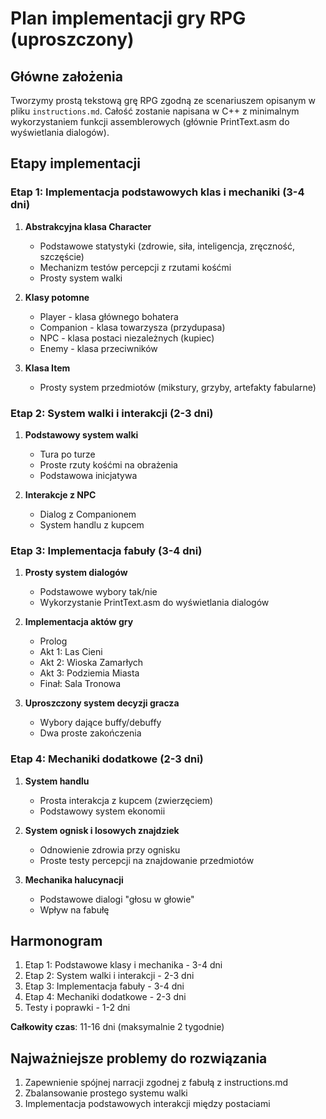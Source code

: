 # Plan implementacji gry RPG (uproszczony)

## Główne założenia
Tworzymy prostą tekstową grę RPG zgodną ze scenariuszem opisanym w pliku `instructions.md`. Całość zostanie napisana w C++ z minimalnym wykorzystaniem funkcji assemblerowych (głównie PrintText.asm do wyświetlania dialogów).

## Etapy implementacji

### Etap 1: Implementacja podstawowych klas i mechaniki (3-4 dni)
1. **Abstrakcyjna klasa Character**
   - Podstawowe statystyki (zdrowie, siła, inteligencja, zręczność, szczęście)
   - Mechanizm testów percepcji z rzutami kośćmi
   - Prosty system walki 

2. **Klasy potomne**
   - Player - klasa głównego bohatera
   - Companion - klasa towarzysza (przydupasa)
   - NPC - klasa postaci niezależnych (kupiec)
   - Enemy - klasa przeciwników

3. **Klasa Item**
   - Prosty system przedmiotów (mikstury, grzyby, artefakty fabularne)

### Etap 2: System walki i interakcji (2-3 dni)
1. **Podstawowy system walki**
   - Tura po turze 
   - Proste rzuty kośćmi na obrażenia
   - Podstawowa inicjatywa

2. **Interakcje z NPC**
   - Dialog z Companionem
   - System handlu z kupcem

### Etap 3: Implementacja fabuły (3-4 dni)
1. **Prosty system dialogów**
   - Podstawowe wybory tak/nie
   - Wykorzystanie PrintText.asm do wyświetlania dialogów

2. **Implementacja aktów gry**
   - Prolog
   - Akt 1: Las Cieni
   - Akt 2: Wioska Zamarłych
   - Akt 3: Podziemia Miasta
   - Finał: Sala Tronowa

3. **Uproszczony system decyzji gracza**
   - Wybory dające buffy/debuffy
   - Dwa proste zakończenia

### Etap 4: Mechaniki dodatkowe (2-3 dni)
1. **System handlu**
   - Prosta interakcja z kupcem (zwierzęciem)
   - Podstawowy system ekonomii

2. **System ognisk i losowych znajdziek**
   - Odnowienie zdrowia przy ognisku
   - Proste testy percepcji na znajdowanie przedmiotów

3. **Mechanika halucynacji**
   - Podstawowe dialogi "głosu w głowie"
   - Wpływ na fabułę

## Harmonogram
1. Etap 1: Podstawowe klasy i mechanika - 3-4 dni
2. Etap 2: System walki i interakcji - 2-3 dni
3. Etap 3: Implementacja fabuły - 3-4 dni
4. Etap 4: Mechaniki dodatkowe - 2-3 dni
5. Testy i poprawki - 1-2 dni

**Całkowity czas**: 11-16 dni (maksymalnie 2 tygodnie)

## Najważniejsze problemy do rozwiązania
1. Zapewnienie spójnej narracji zgodnej z fabułą z instructions.md
2. Zbalansowanie prostego systemu walki
3. Implementacja podstawowych interakcji między postaciami
